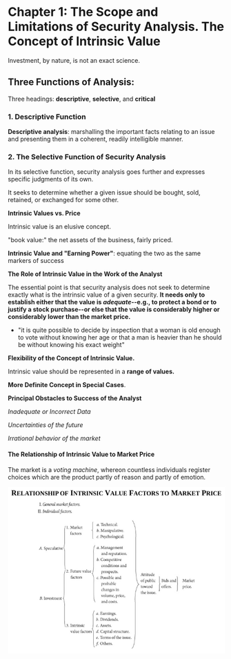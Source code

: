 # Chapter 1: The Scope and Limitations of Security Analysis. The Concept of Intrinsic Value

Investment, by nature, is not an exact science.

## Three Functions of Analysis:

Three headings: **descriptive**, **selective**, and **critical**

### 1. Descriptive Function

**Descriptive analysis**: marshalling the important facts relating to an issue and presenting them in a coherent, readily intelligible manner.

### 2. The Selective Function of Security Analysis

In its selective function, security analysis goes further and expresses specific judgments of its own.

It seeks to determine whether a given issue should be bought, sold, retained, or exchanged for some other.

**Intrinsic Values vs. Price**

Intrinsic value is an elusive concept.

"book value:" the net assets of the business, fairly priced.

**Intrinsic Value and "Earning Power"**: equating the two as the same markers of success

**The Role of Intrinsic Value in the Work of the Analyst**

The essential point is that security analysis does not seek to determine exactly what is the intrinsic value of a given security. **It needs only to establish either that the value is *adequate*--e.g., to protect a bond or to justify a stock purchase--or else that the value is considerably higher or considerably lower than the market price.**

- "it is quite possible to decide by inspection that a woman is old enough to vote without knowing her age or that a man is heavier than he should be without knowing his exact weight"

**Flexibility of the Concept of Intrinsic Value.**

Intrinsic value should be represented in a **range of values.**

**More Definite Concept in Special Cases**.

**Principal Obstacles to Success of the Analyst**

*Inadequate or Incorrect Data*

*Uncertainties of the future*

*Irrational behavior of the market*

#### The Relationship of Intrinsic Value to Market Price

The market is a *voting machine*, whereon countless individuals register choices which are the product partly of reason and partly of emotion.

![intrinsic to market value](./images/intrinsic-to-market-value.png)